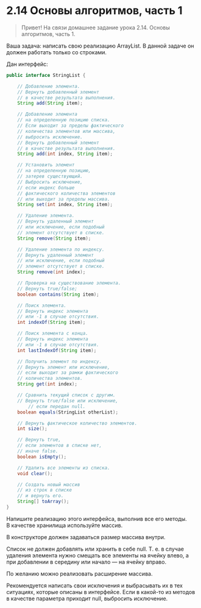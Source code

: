 # 2.14 Основы алгоритмов, часть 1

> Привет!
На связи домашнее задание урока 2.14. Основы алгоритмов, часть 1.
>

Ваша задача: написать свою реализацию ArrayList. В данной задаче он должен работать только со строками.

Дан интерфейс:

```java
public interface StringList {

    // Добавление элемента.
    // Вернуть добавленный элемент
    // в качестве результата выполнения.
    String add(String item);

    // Добавление элемента
    // на определенную позицию списка.
    // Если выходит за пределы фактического
    // количества элементов или массива,
    // выбросить исключение.
    // Вернуть добавленный элемент
    // в качестве результата выполнения.
    String add(int index, String item);

    // Установить элемент
    // на определенную позицию,
    // затерев существующий.
    // Выбросить исключение,
    // если индекс больше
    // фактического количества элементов
    // или выходит за пределы массива.
    String set(int index, String item);

    // Удаление элемента.
    // Вернуть удаленный элемент
    // или исключение, если подобный
    // элемент отсутствует в списке.
    String remove(String item);

    // Удаление элемента по индексу.
    // Вернуть удаленный элемент
    // или исключение, если подобный
    // элемент отсутствует в списке.
    String remove(int index);

    // Проверка на существование элемента.
    // Вернуть true/false;
    boolean contains(String item);

    // Поиск элемента.
    // Вернуть индекс элемента
    // или -1 в случае отсутствия.
    int indexOf(String item);

    // Поиск элемента с конца.
    // Вернуть индекс элемента
    // или -1 в случае отсутствия.
    int lastIndexOf(String item);

    // Получить элемент по индексу.
    // Вернуть элемент или исключение,
    // если выходит за рамки фактического
    // количества элементов.
    String get(int index);

    // Сравнить текущий список с другим.
    // Вернуть true/false или исключение,
		// если передан null.
    boolean equals(StringList otherList);

    // Вернуть фактическое количество элементов.
    int size();

    // Вернуть true,
    // если элементов в списке нет,
    // иначе false.
    boolean isEmpty();

    // Удалить все элементы из списка.
    void clear();

    // Создать новый массив
    // из строк в списке
    // и вернуть его.
    String[] toArray();
}
```

Напишите реализацию этого интерфейса, выполнив все его методы. В качестве хранилища используйте массив.

В конструкторе должен задаваться размер массива внутри.

Список не должен добавлять или хранить в себе null. Т. е. в случае удаления элемента нужно смещать все элементы на ячейку влево, а при добавлении в середину или начало — на ячейку вправо.

По желанию можно реализовать расширение массива.

Рекомендуется написать свои исключения и выбрасывать их в тех ситуациях, которые описаны в интерфейсе. Если в какой-то из методов в качестве параметра приходит null, выбросить исключение.
